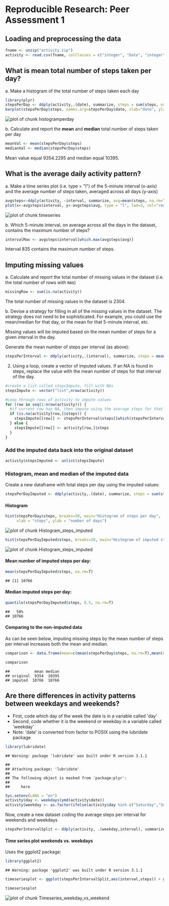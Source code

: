 # Reproducible Research: Peer Assessment 1


## Loading and preprocessing the data

```r
fname <- unzip("activity.zip")
activity <- read.csv(fname, colClasses = c("integer", "Date", "integer"))
```

## What is mean total number of steps taken per day?

a. Make a histogram of the total number of steps taken each day


```r
library(plyr)
stepsPerDay <- ddply(activity,.(date), summarize, steps = sum(steps, na.rm=T))
barplot(stepsPerDay$steps, names.arg=stepsPerDay$date, xlab="date", ylab="steps")
```

![plot of chunk histogramperday](figure/histogramperday.png) 

b. Calculate and report the **mean** and **median** total number of
   steps taken per day


```r
meanVal <- mean(stepsPerDay$steps)
medianVal <- median(stepsPerDay$steps)
```
Mean value equal 9354.2295 and median equal 10395.

## What is the average daily activity pattern?

a. Make a time series plot (i.e. type = "l") of the 5-minute interval (x-axis) and the average number of steps taken, averaged across all days (y-axis)


```r
avgsteps<-ddply(activity, ~interval, summarize, avg=mean(steps, na.rm=TRUE))
plot(x<-avgsteps$interval, y<-avgsteps$avg, type = "l", lwd=3, col="red", main="Average daily activity pattern", xlab="Interval", ylab="Average number of steps")
```

![plot of chunk timeseries](figure/timeseries.png) 

b. Which 5-minute interval, on average across all the days in the dataset, contains the maximum number of steps?


```r
intervalMax <- avgsteps$interval[which.max(avgsteps$avg)]
```

Interval 835 contains the maximum number of steps.

## Imputing missing values

a. Calculate and report the total number of missing values in the dataset (i.e. the total number of rows with `NA`s)


```r
missingRow <- sum(is.na(activity))
```

The total number of missing values in the dataset is 2304.

b. Devise a strategy for filling in all of the missing values in the dataset. The strategy does not need to be sophisticated. For example, you could use the mean/median for that day, or the mean for that 5-minute interval, etc.

Missing values will be imputed based on the mean number of steps for a given interval in the day.

Generate the mean number of steps per interval (as above):


```r
stepsPerInterval <- ddply(activity,.(interval), summarize, steps = mean(steps, na.rm=T))
```

2. Using a loop, create a vector of imputed values. If an NA is found in steps, replace the value with the mean number of steps for that interval of the day.


```r
#create a list called stepsImpute, fill with NAs
stepsImpute <- vector("list",nrow(activity))

#Loop through rows of activity to impute values
for (row in seq(1:nrow(activity))) {
  #if current row has NA, then impute using the average steps for that interval
  if (is.na(activity[row,]$steps)) {
    stepsImpute[[row]] <- stepsPerInterval$steps[[which(stepsPerInterval$interval==activity[row,]$interval)]]
  } else {
    stepsImpute[[row]] <- activity[row,]$steps
  }
}
```

### Add the imputed data back into the original dataset

```r
activity$stepsImputed <- unlist(stepsImpute)
```

### Histogram, mean and median of the imputed data
Create a new dataframe with total steps per day using the imputed values:


```r
stepsPerDayImputed <- ddply(activity,.(date), summarize, steps = sum(stepsImputed, na.rm=T))
```

#### Histogram

```r
hist(stepsPerDay$steps, breaks=20, main="Histogram of steps per day",
     xlab = "steps", ylab = "number of days")
```

![plot of chunk Histogram_steps_imputed](figure/Histogram_steps_imputed1.png) 

```r
hist(stepsPerDayImputed$steps, breaks=20, main="Histogram of imputed steps per day", xlab = "steps", ylab = "number of days")
```

![plot of chunk Histogram_steps_imputed](figure/Histogram_steps_imputed2.png) 

#### Mean number of imputed steps per day:


```r
mean(stepsPerDayImputed$steps, na.rm=T)
```

```
## [1] 10766
```

#### Median imputed steps per day:

```r
quantile(stepsPerDayImputed$steps, 0.5, na.rm=T)
```

```
##   50% 
## 10766
```

#### Comparing to the non-imputed data
As can be seen below, imputing missing steps by the mean number of steps per interval increases both the mean and median.


```r
comparison <- data.frame(mean=c(mean(stepsPerDay$steps, na.rm=T),mean(stepsPerDayImputed$steps, na.rm=T)),median=c(quantile(stepsPerDay$steps, 0.5, na.rm=T),quantile(stepsPerDayImputed$steps, 0.5, na.rm=T)),row.names=c("original","imputed"))

comparison
```

```
##           mean median
## original  9354  10395
## imputed  10766  10766
```

## Are there differences in activity patterns between weekdays and weekends?

* First, code which day of the week the date is in a variable called 'day'
* Second, code whether it is the weekend or weekday in a variable called 'weekday'
* Note: 'date' is converted from factor to POSIX using the lubridate package


```r
library(lubridate)
```

```
## Warning: package 'lubridate' was built under R version 3.1.1
```

```
## 
## Attaching package: 'lubridate'
## 
## The following object is masked from 'package:plyr':
## 
##     here
```

```r
Sys.setenv(LANG = "en")
activity$day <- weekdays(ymd(activity$date))
activity$weekday <- as.factor(ifelse(activity$day %in% c("Saturday","Sunday"),"Weekend","Weekday"))
```

Now, create a new dataset coding the average steps per interval for weekends and weekdays

```r
stepsPerIntervalSplit <- ddply(activity, .(weekday,interval), summarize, steps = mean(stepsImputed))
```

#### Time series plot weekends vs. weekdays
Uses the ggplot2 package:

```r
library(ggplot2)
```

```
## Warning: package 'ggplot2' was built under R version 3.1.1
```

```r
timeseriesplot <- ggplot(stepsPerIntervalSplit,aes(interval,steps)) + geom_line(size=1) + facet_wrap(~weekday,ncol=1) + ylab("Mean number of steps") + xlab("5 minute interval number")

timeseriesplot
```

![plot of chunk Timeseries_weekday_vs_weekend](figure/Timeseries_weekday_vs_weekend.png) 
